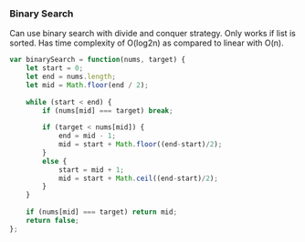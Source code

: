 ### Binary Search

Can use binary search with divide and conquer strategy. Only works if list is sorted. Has time complexity of O(log2n) as compared to linear with O(n).

```js
var binarySearch = function(nums, target) {
    let start = 0;
    let end = nums.length;
    let mid = Math.floor(end / 2);
    
    while (start < end) {
        if (nums[mid] === target) break;
        
        if (target < nums[mid]) {
            end = mid - 1;
            mid = start + Math.floor((end-start)/2);
        }
        else {
            start = mid + 1;
            mid = start + Math.ceil((end-start)/2);
        }
    }
    
    if (nums[mid] === target) return mid;
    return false;
};
```

